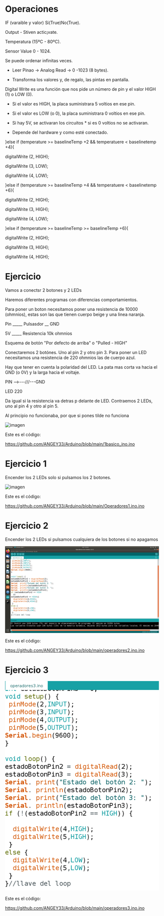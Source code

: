 
# Operaciones

IF (varaible y valor) Si(True)No(True).

Output - Stiven actic¡vate.

Temperatura (15ºC - 80ºC).

Sensor Value 0 - 1024.

Se puede ordenar infinitas veces.

- Leer Pinao -> Analog Read -> 0 -1023 (8 bytes).

- Transforma los valores y, de regalo, las pintas en pantalla.

Digital Write es una función que nos pide un número de pin y el valor HIGH (1) o LOW (0).

- Si el valor es HIGH, la placa suministrara 5 voltios en ese pin.

- Si el valor es LOW (o 0), la placa suministrara 0 voltios en ese pin.

- Si hay 5V, se activaran los circuitos * si es 0 voltios no se activaran.

* Depende del hardware y como esté conectado.

}else if (temperature >= baselineTemp +2 && temperatuere < baselinetemp +4){

digitalWrite (2, HIGH);

digitalWrite (3, LOW);

digitalWrite (4, LOW);

}else if (temperature >= baselineTemp +4 && temperatuere < baselinetemp +6){

digitalWrite (2, HIGH);

digitalWrite (3, HIGH);

digitalWrite (4, LOW);

}else if (temperature >= baselineTemp >= baselineTemp +6){

digitalWrite (2, HIGH);

digitalWrite (3, HIGH);

digitalWrite (4, HIGH);

# Ejercicio

Vamos a conectsr 2 botones y 2 LEDs 

Haremos diferentes programas con diferencias comportamientos.

Para poner un boton necesitamos poner una resistencia de 10000 (ohmnios), estas son las que tienen cuerpo beige y una linea naranja.

Pin _____ Pulsasdor __ GND


5V _____ Resistencia 10k ohmnios

Esquema de botón "Por defecto de arriba" o "Pulled - HIGH"

Conectaremos 2 botónes. Uno al pin 2 y otro pin 3. Para poner un LED necesitamos una resistencia de 220 ohmnios las de cuerpo azul.

Hay que tener en cuenta la polaridad del LED. La pata mas corta va hacia el GND (o 0V) y la larga hacia el voltaje.

PIN -->---///---GND

   LED 220
   
Da igual si la resistencia va detras p delante de LED. Contraemos 2 LEDs, uno al pin 4 y otro al pin 5.


Al principio no funcionaba, por que si pones tilde no funciona

![imagen](https://user-images.githubusercontent.com/90753298/140056485-20d87b78-d248-4952-a95b-cff8487f1e67.png)

Este es el código:

https://github.com/ANGEY33/Arduino/blob/main/1basico_ino.ino

# Ejercicio 1

Encender los 2 LEDs solo si pulsamos los 2 botones.

![imagen](https://user-images.githubusercontent.com/90753298/140055897-070f5dfd-bc74-4f35-a1bc-83daf181efa8.png)


Este es el código:

https://github.com/ANGEY33/Arduino/blob/main/Operadores1.ino.ino

# Ejercicio 2 

Encender los 2 LEDs si pulsamos cualquiera de los botones si no apagamos

![imagen](https://github.com/ANGEY33/Arduino/blob/main/Captura%20de%20pantalla%20de%202021-11-03%2012-52-32.png)

Este es el código:

https://github.com/ANGEY33/Arduino/blob/main/operadores2.ino.ino

# Ejercicio 3

![imagen](https://github.com/ANGEY33/Arduino/blob/main/Captura%20de%20pantalla%20de%202021-11-03%2013-13-10.png)

Este es el código:

https://github.com/ANGEY33/Arduino/blob/main/operadores3.ino.ino
